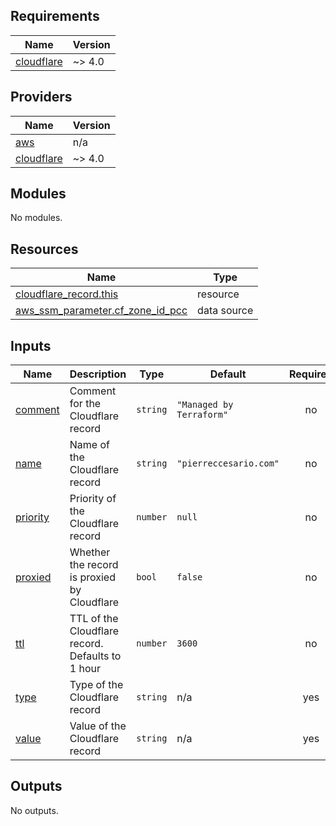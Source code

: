 <!-- BEGIN_TF_DOCS -->
## Requirements

| Name | Version |
|------|---------|
| <a name="requirement_cloudflare"></a> [cloudflare](#requirement\_cloudflare) | ~> 4.0 |

## Providers

| Name | Version |
|------|---------|
| <a name="provider_aws"></a> [aws](#provider\_aws) | n/a |
| <a name="provider_cloudflare"></a> [cloudflare](#provider\_cloudflare) | ~> 4.0 |

## Modules

No modules.

## Resources

| Name | Type |
|------|------|
| [cloudflare_record.this](https://registry.terraform.io/providers/cloudflare/cloudflare/latest/docs/resources/record) | resource |
| [aws_ssm_parameter.cf_zone_id_pcc](https://registry.terraform.io/providers/hashicorp/aws/latest/docs/data-sources/ssm_parameter) | data source |

## Inputs

| Name | Description | Type | Default | Required |
|------|-------------|------|---------|:--------:|
| <a name="input_comment"></a> [comment](#input\_comment) | Comment for the Cloudflare record | `string` | `"Managed by Terraform"` | no |
| <a name="input_name"></a> [name](#input\_name) | Name of the Cloudflare record | `string` | `"pierreccesario.com"` | no |
| <a name="input_priority"></a> [priority](#input\_priority) | Priority of the Cloudflare record | `number` | `null` | no |
| <a name="input_proxied"></a> [proxied](#input\_proxied) | Whether the record is proxied by Cloudflare | `bool` | `false` | no |
| <a name="input_ttl"></a> [ttl](#input\_ttl) | TTL of the Cloudflare record. Defaults to 1 hour | `number` | `3600` | no |
| <a name="input_type"></a> [type](#input\_type) | Type of the Cloudflare record | `string` | n/a | yes |
| <a name="input_value"></a> [value](#input\_value) | Value of the Cloudflare record | `string` | n/a | yes |

## Outputs

No outputs.
<!-- END_TF_DOCS -->